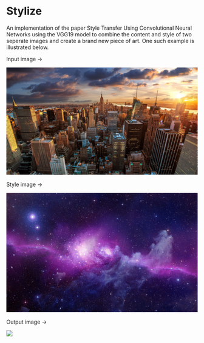 # Stylize
An implementation of the paper Style Transfer Using Convolutional Neural Networks using the VGG19 model to combine the content and style of two seperate images and create a brand new piece of art.
One such example is illustrated below.

Input image -> 


![](city.jpg)


Style image -> 


![](sky.jpg)


Output image -> 


![](styled.jpg)
